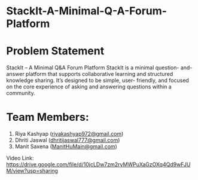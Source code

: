 # StackIt-A-Minimal-Q-A-Forum-Platform

# Problem Statement
StackIt – A Minimal Q&A Forum Platform
StackIt is a minimal question- and- answer platform that supports collaborative learning and structured knowledge sharing. It’s designed to be simple, user- friendly, and focused on the core experience of asking and answering questions within a community.

# Team Members:
1. Riya Kashyap (riyakashyap972@gmail.com)
2. Dhriti Jaswal (dhritijaswal777@gmail.com)
3. Manit Saxena (ManitHuMain@gmail.com)

Video Link: https://drive.google.com/file/d/10jcLDw7zm2ryMWPuXaGzOXq4Qd9wFJUM/view?usp=sharing
